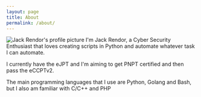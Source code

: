 ```yaml
---
layout: page
title: About
permalink: /about/
---
```


![Jack Rendor's profile picture](https://avatars.githubusercontent.com/u/12821606)
I'm Jack Rendor, a Cyber Security Enthusiast that loves creating scripts in Python and automate whatever task I can automate.

I currently have the eJPT and I'm aiming to get PNPT certified and then pass the eCCPTv2.

The main programming languages that I use are Python, Golang and Bash, but I also am familiar with C/C++ and PHP
